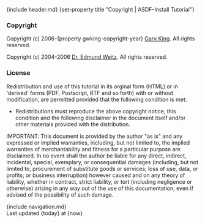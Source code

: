 {include header.md}
{set-property title "Copyright | ASDF-Install Tutorial"}

### Copyright

Copyright (c) 2006-{property gwking-copyright-year}&nbsp;[Gary King][gwking]. All rights reserved. 
  
Copyright (c) 2004-2006 [Dr. Edmund Weitz][153]. All rights reserved.   

   [gwking]: http://www.metabang.com/
   [153]: http://www.weitz.de/

### License

Redistribution and use of this tutorial in its orginal form (HTML) or in 'derived' forms (PDF, Postscript, RTF and so forth) with or without modification, are permitted provided that the following condition is met: 

  * Redistributions must reproduce the above copyright notice, this condition and the following disclaimer in the document itself and/or other materials provided with the distribution. 

IMPORTANT: This document is provided by the author "as is" and any expressed or implied warranties, including, but not limited to, the implied warranties of merchantability and fitness for a particular purpose are disclaimed. In no event shall the author be liable for any direct, indirect, incidental, special, exemplary, or consequential damages (including, but not limited to, procurement of substitute goods or services; loss of use, data, or profits; or business interruption) however caused and on any theory of liability, whether in contract, strict liability, or tort (including negligence or otherwise) arising in any way out of the use of this documentation, even if advised of the possibility of such damage. 

<div id="footer">
{include navigation.md}
 
<div id="timestamp">Last updated {today} at {now}</div>
</div>
